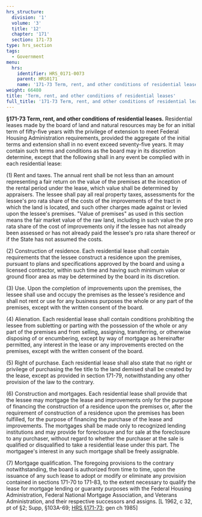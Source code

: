 ```yaml
---
hrs_structure:
  division: '1'
  volume: '3'
  title: '12'
  chapter: '171'
  section: 171-73
type: hrs_section
tags:
  - Government
menu:
  hrs:
    identifier: HRS_0171-0073
    parent: HRS0171
    name: '171-73 Term, rent, and other conditions of residential leases'
weight: 66480
title: 'Term, rent, and other conditions of residential leases'
full_title: '171-73 Term, rent, and other conditions of residential leases'
---
```

**§171-73 Term, rent, and other conditions of residential leases.** Residential leases made by the board of land and natural resources may be for an initial term of fifty-five years with the privilege of extension to meet Federal Housing Administration requirements, provided the aggregate of the initial terms and extension shall in no event exceed seventy-five years. It may contain such terms and conditions as the board may in its discretion determine, except that the following shall in any event be complied with in each residential lease:

(1) Rent and taxes. The annual rent shall be not less than an amount representing a fair return on the value of the premises at the inception of the rental period under the lease, which value shall be determined by appraisers. The lessee shall pay all real property taxes, assessments for the lessee's pro rata share of the costs of the improvements of the tract in which the land is located, and such other charges made against or levied upon the lessee's premises. "Value of premises" as used in this section means the fair market value of the raw land, including in such value the pro rata share of the cost of improvements only if the lessee has not already been assessed or has not already paid the lessee's pro rata share thereof or if the State has not assumed the costs.

(2) Construction of residence. Each residential lease shall contain requirements that the lessee construct a residence upon the premises, pursuant to plans and specifications approved by the board and using a licensed contractor, within such time and having such minimum value or ground floor area as may be determined by the board in its discretion.

(3) Use. Upon the completion of improvements upon the premises, the lessee shall use and occupy the premises as the lessee's residence and shall not rent or use for any business purposes the whole or any part of the premises, except with the written consent of the board.

(4) Alienation. Each residential lease shall contain conditions prohibiting the lessee from subletting or parting with the possession of the whole or any part of the premises and from selling, assigning, transferring, or otherwise disposing of or encumbering, except by way of mortgage as hereinafter permitted, any interest in the lease or any improvements erected on the premises, except with the written consent of the board.

(5) Right of purchase. Each residential lease shall also state that no right or privilege of purchasing the fee title to the land demised shall be created by the lease, except as provided in section 171-79, notwithstanding any other provision of the law to the contrary.

(6) Construction and mortgages. Each residential lease shall provide that the lessee may mortgage the lease and improvements only for the purpose of financing the construction of a residence upon the premises or, after the requirement of construction of a residence upon the premises has been fulfilled, for the purpose of financing the purchase of the lease and improvements. The mortgages shall be made only to recognized lending institutions and may provide for foreclosure and for sale at the foreclosure to any purchaser, without regard to whether the purchaser at the sale is qualified or disqualified to take a residential lease under this part. The mortgagee's interest in any such mortgage shall be freely assignable.

(7) Mortgage qualification. The foregoing provisions to the contrary notwithstanding, the board is authorized from time to time, upon the issuance of any such lease to adopt or modify or eliminate any provision contained in sections 171-70 to 171-83, to the extent necessary to qualify the lease for mortgage lending or guaranty purposes with the Federal Housing Administration, Federal National Mortgage Association, and Veterans Administration, and their respective successors and assigns. [L 1962, c 32, pt of §2; Supp, §103A-69; [HRS §171-73](/title-12/chapter-171/section-171-73/); gen ch 1985]